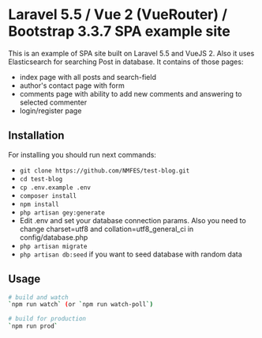 # Laravel 5.5 / Vue 2 (VueRouter) / Bootstrap 3.3.7 SPA example site

This is an example of SPA site built on Laravel 5.5 and VueJS 2. Also it uses Elasticsearch for searching Post in database.
It contains of those pages:
* index page with all posts and search-field
* author's contact page with form
* comments page with ability to add new comments and answering to selected commenter
* login/register page

## Installation

For installing you should run next commands:

* `git clone https://github.com/NMFES/test-blog.git`
* `cd test-blog`
* `cp .env.example .env`
* `composer install`
* `npm install`
* `php artisan gey:generate`
* Edit .env and set your database connection params. Also you need to change charset=utf8 and collation=utf8_general_ci in config/database.php
* `php artisan migrate`
* `php artisan db:seed` if you want to seed database with random data

## Usage

``` bash
# build and watch
`npm run watch` (or `npm run watch-poll`)

# build for production
`npm run prod`
```
